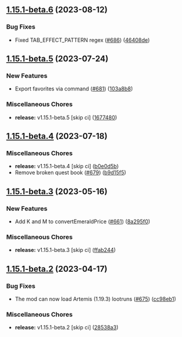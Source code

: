 ## [1.15.1-beta.6](https://github.com/Wynntils/Wynntils/compare/v1.15.1-beta.5...v1.15.1-beta.6) (2023-08-12)


### Bug Fixes

* Fixed TAB_EFFECT_PATTERN regex ([#686](https://github.com/Wynntils/Wynntils/issues/686)) ([46408de](https://github.com/Wynntils/Wynntils/commit/46408de7d589c2dc5ef6dcabe54eb4bfe27d39bf))

## [1.15.1-beta.5](https://github.com/Wynntils/Wynntils/compare/v1.15.1-beta.4...v1.15.1-beta.5) (2023-07-24)


### New Features

* Export favorites via command ([#681](https://github.com/Wynntils/Wynntils/issues/681)) ([103a8b8](https://github.com/Wynntils/Wynntils/commit/103a8b8614f27e8381c01599ca9d35ad68451193))


### Miscellaneous Chores

* **release:** v1.15.1-beta.5 [skip ci] ([1677480](https://github.com/Wynntils/Wynntils/commit/1677480cf1d047e1e131f11a5b9f56a052a110d9))

## [1.15.1-beta.4](https://github.com/Wynntils/Wynntils/compare/v1.15.1-beta.3...v1.15.1-beta.4) (2023-07-18)


### Miscellaneous Chores

* **release:** v1.15.1-beta.4 [skip ci] ([b0e0d5b](https://github.com/Wynntils/Wynntils/commit/b0e0d5b34ce26d519a26c8cef32b3be8c645bd88))
* Remove broken quest book ([#679](https://github.com/Wynntils/Wynntils/issues/679)) ([b9d15f5](https://github.com/Wynntils/Wynntils/commit/b9d15f51efbecfead2afaf9cbac4569ecbf651bb))

## [1.15.1-beta.3](https://github.com/Wynntils/Wynntils/compare/v1.15.1-beta.2...v1.15.1-beta.3) (2023-05-16)


### New Features

* Add K and M to convertEmeraldPrice ([#661](https://github.com/Wynntils/Wynntils/issues/661)) ([8a295f0](https://github.com/Wynntils/Wynntils/commit/8a295f0e5e67f2b66305fa730d2db8a6b274fde9))


### Miscellaneous Chores

* **release:** v1.15.1-beta.3 [skip ci] ([ffab244](https://github.com/Wynntils/Wynntils/commit/ffab244e16a0ab9c3613b11f732ae0e1d2be7719))

## [1.15.1-beta.2](https://github.com/Wynntils/Wynntils/compare/v1.15.1-beta.1...v1.15.1-beta.2) (2023-04-17)


### Bug Fixes

* The mod can now load Artemis (1.19.3) lootruns ([#675](https://github.com/Wynntils/Wynntils/issues/675)) ([cc98eb1](https://github.com/Wynntils/Wynntils/commit/cc98eb12022bf752acdd359883a9254ae35d192c))


### Miscellaneous Chores

* **release:** v1.15.1-beta.2 [skip ci] ([28538a3](https://github.com/Wynntils/Wynntils/commit/28538a36d44442a94940193c981a00604b4fa9d0))

